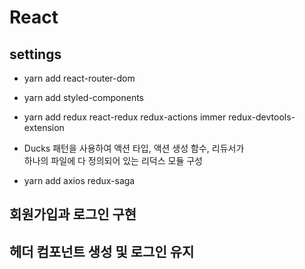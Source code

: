 # React

## settings

- yarn add react-router-dom

- yarn add styled-components

- yarn add redux react-redux redux-actions immer redux-devtools-extension

- Ducks 패턴을 사용하여 액션 타입, 액션 생성 함수, 리듀서가  
  하나의 파일에 다 정의되어 있는 리덕스 모듈 구성

- yarn add axios redux-saga

## 회원가입과 로그인 구현

## 헤더 컴포넌트 생성 및 로그인 유지
